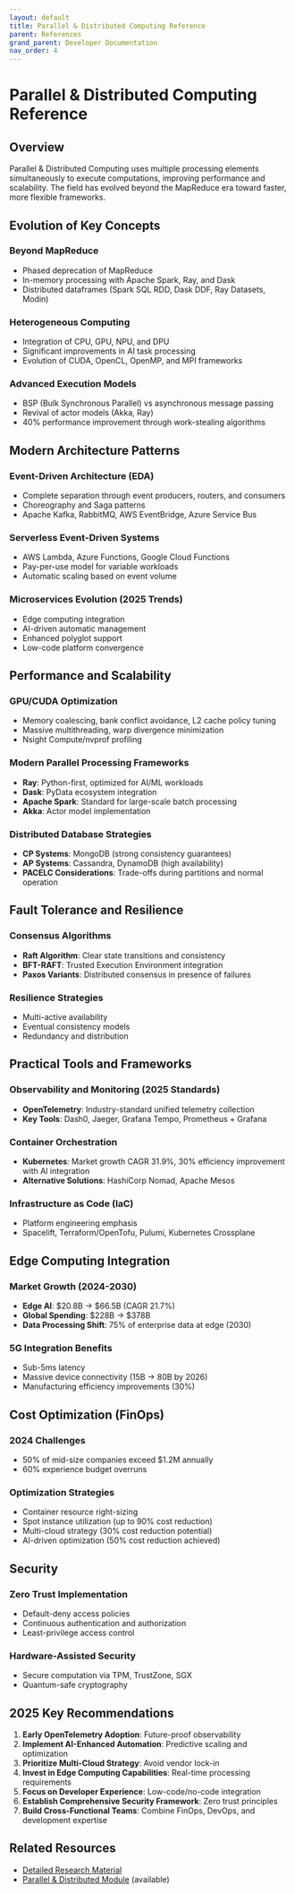 ```yaml
---
layout: default
title: Parallel & Distributed Computing Reference
parent: References
grand_parent: Developer Documentation
nav_order: 4
---
```


# Parallel & Distributed Computing Reference

## Overview

Parallel & Distributed Computing uses multiple processing elements simultaneously to execute computations, improving performance and scalability. The field has evolved beyond the MapReduce era toward faster, more flexible frameworks.

## Evolution of Key Concepts

### Beyond MapReduce
- Phased deprecation of MapReduce
- In-memory processing with Apache Spark, Ray, and Dask
- Distributed dataframes (Spark SQL RDD, Dask DDF, Ray Datasets, Modin)

### Heterogeneous Computing
- Integration of CPU, GPU, NPU, and DPU
- Significant improvements in AI task processing
- Evolution of CUDA, OpenCL, OpenMP, and MPI frameworks

### Advanced Execution Models
- BSP (Bulk Synchronous Parallel) vs asynchronous message passing
- Revival of actor models (Akka, Ray)
- 40% performance improvement through work-stealing algorithms

## Modern Architecture Patterns

### Event-Driven Architecture (EDA)
- Complete separation through event producers, routers, and consumers
- Choreography and Saga patterns
- Apache Kafka, RabbitMQ, AWS EventBridge, Azure Service Bus

### Serverless Event-Driven Systems
- AWS Lambda, Azure Functions, Google Cloud Functions
- Pay-per-use model for variable workloads
- Automatic scaling based on event volume

### Microservices Evolution (2025 Trends)
- Edge computing integration
- AI-driven automatic management
- Enhanced polyglot support
- Low-code platform convergence

## Performance and Scalability

### GPU/CUDA Optimization
- Memory coalescing, bank conflict avoidance, L2 cache policy tuning
- Massive multithreading, warp divergence minimization
- Nsight Compute/nvprof profiling

### Modern Parallel Processing Frameworks
- **Ray**: Python-first, optimized for AI/ML workloads
- **Dask**: PyData ecosystem integration
- **Apache Spark**: Standard for large-scale batch processing
- **Akka**: Actor model implementation

### Distributed Database Strategies
- **CP Systems**: MongoDB (strong consistency guarantees)
- **AP Systems**: Cassandra, DynamoDB (high availability)
- **PACELC Considerations**: Trade-offs during partitions and normal operation

## Fault Tolerance and Resilience

### Consensus Algorithms
- **Raft Algorithm**: Clear state transitions and consistency
- **BFT-RAFT**: Trusted Execution Environment integration
- **Paxos Variants**: Distributed consensus in presence of failures

### Resilience Strategies
- Multi-active availability
- Eventual consistency models
- Redundancy and distribution

## Practical Tools and Frameworks

### Observability and Monitoring (2025 Standards)
- **OpenTelemetry**: Industry-standard unified telemetry collection
- **Key Tools**: Dash0, Jaeger, Grafana Tempo, Prometheus + Grafana

### Container Orchestration
- **Kubernetes**: Market growth CAGR 31.9%, 30% efficiency improvement with AI integration
- **Alternative Solutions**: HashiCorp Nomad, Apache Mesos

### Infrastructure as Code (IaC)
- Platform engineering emphasis
- Spacelift, Terraform/OpenTofu, Pulumi, Kubernetes Crossplane

## Edge Computing Integration

### Market Growth (2024-2030)
- **Edge AI**: $20.8B → $66.5B (CAGR 21.7%)
- **Global Spending**: $228B → $378B
- **Data Processing Shift**: 75% of enterprise data at edge (2030)

### 5G Integration Benefits
- Sub-5ms latency
- Massive device connectivity (15B → 80B by 2026)
- Manufacturing efficiency improvements (30%)

## Cost Optimization (FinOps)

### 2024 Challenges
- 50% of mid-size companies exceed $1.2M annually
- 60% experience budget overruns

### Optimization Strategies
- Container resource right-sizing
- Spot instance utilization (up to 90% cost reduction)
- Multi-cloud strategy (30% cost reduction potential)
- AI-driven optimization (50% cost reduction achieved)

## Security

### Zero Trust Implementation
- Default-deny access policies
- Continuous authentication and authorization
- Least-privilege access control

### Hardware-Assisted Security
- Secure computation via TPM, TrustZone, SGX
- Quantum-safe cryptography

## 2025 Key Recommendations

1. **Early OpenTelemetry Adoption**: Future-proof observability
2. **Implement AI-Enhanced Automation**: Predictive scaling and optimization
3. **Prioritize Multi-Cloud Strategy**: Avoid vendor lock-in
4. **Invest in Edge Computing Capabilities**: Real-time processing requirements
5. **Focus on Developer Experience**: Low-code/no-code integration
6. **Establish Comprehensive Security Framework**: Zero trust principles
7. **Build Cross-Functional Teams**: Combine FinOps, DevOps, and development expertise

## Related Resources

- [Detailed Research Material](/home/dobachi/Sources/AI_Instruction_Kits/docs/references/expertise/parallel_distributed_best_practices_2024.md)
- [Parallel & Distributed Module](/home/dobachi/Sources/AI_Instruction_Kits/modular/en/modules/expertise/parallel_distributed.md) (available)